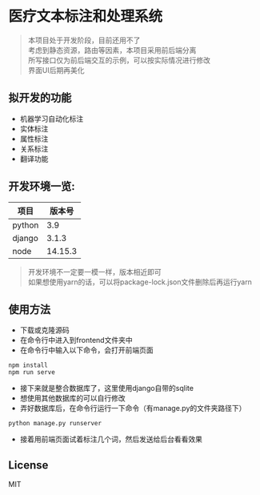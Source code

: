 # 医疗文本标注和处理系统

>  本项目处于开发阶段，目前还用不了  
> 考虑到静态资源，路由等因素，本项目采用前后端分离   
> 所写接口仅为前后端交互的示例，可以按实际情况进行修改  
> 界面UI后期再美化  
## 拟开发的功能
* 机器学习自动化标注
* 实体标注  
* 属性标注
* 关系标注
* 翻译功能

## 开发环境一览:

| 项目 | 版本号 |
| ----| ----|
|python |3.9|
|django|3.1.3|
|node|14.15.3|


> 开发环境不一定要一模一样，版本相近即可  
> 如果想使用yarn的话，可以将package-lock.json文件删除后再运行yarn  

## 使用方法
* 下载或克隆源码
* 在命令行中进入到frontend文件夹中
* 在命令行中输入以下命令，会打开前端页面
```
npm install
npm run serve
```
* 接下来就是整合数据库了，这里使用django自带的sqlite
* 想使用其他数据库的可以自行修改
* 弄好数据库后，在命令行运行一下命令（有manage.py的文件夹路径下）
```
python manage.py runserver
```
* 接着用前端页面试着标注几个词，然后发送给后台看看效果
## License  
MIT

